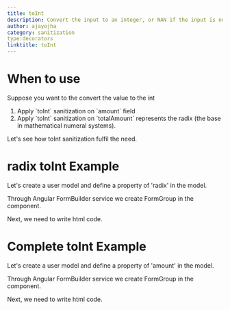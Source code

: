 ```yaml
---
title: toInt
description: Convert the input to an integer, or NAN if the input is not an integer.
author: ajayojha
category: sanitization
type:decorators
linktitle: toInt
---
```

# When to use
Suppose you want to the convert the value to the int
<ol class='showHideElement'>
   <li>Apply `toInt` sanitization on `amount` field</li>
   <li>Apply `toInt` sanitization on `totalAmount` represents the radix (the base in mathematical numeral systems).</li>
</ol>
Let's see how toInt sanitization fulfil the need.

# radix toInt Example
Let's create a user model and define a property of 'radix' in the model.
<div component="app-code" key="toInt-radix-model"></div> 

Through Angular FormBuilder service we create FormGroup in the component.

<div component="app-code" key="toInt-radix-component"></div> 
Next, we need to write html code.
<div component="app-code" key="toInt-radix-html"></div> 
<div component="app-example-runner" ref-component="app-toInt-radix"></div>

# Complete toInt Example  
Let's create a user model and define a property of 'amount' in the model.
<div component="app-code" key="toInt-complete-model"></div> 

Through Angular FormBuilder service we create FormGroup in the component.

<div component="app-code" key="toInt-complete-component"></div> 
Next, we need to write html code.
<div component="app-code" key="toInt-complete-html"></div> 
<div component="app-example-runner" ref-component="app-toInt-complete"></div>
